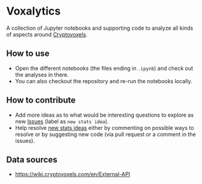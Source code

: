 # Voxalytics

A collection of Jupyter notebooks and supporting code to analyze all kinds of aspects around [Cryptovoxels](https://www.cryptovoxels.com/).

## How to use

* Open the different notebooks (the files ending in `.ipynb`) and check out the analyses in there.
* You can also checkout the repository and re-run the notebooks locally.

## How to contribute

* Add more ideas as to what would be interesting questions to explore as new [Issues](https://github.com/ymyke/voxalytics/issues) (label as `new stats idea`).
* Help resolve [new stats ideas](https://github.com/ymyke/voxalytics/issues?q=is%3Aissue+is%3Aopen+label%3A%22new+stats+idea%22) either by commenting on possible ways to resolve or by suggesting new code (via pull request or a comment in the issues).

## Data sources

* https://wiki.cryptovoxels.com/en/External-API
